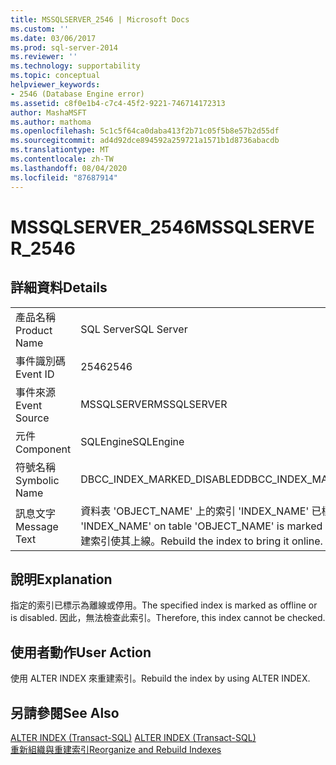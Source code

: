 ```yaml
---
title: MSSQLSERVER_2546 | Microsoft Docs
ms.custom: ''
ms.date: 03/06/2017
ms.prod: sql-server-2014
ms.reviewer: ''
ms.technology: supportability
ms.topic: conceptual
helpviewer_keywords:
- 2546 (Database Engine error)
ms.assetid: c8f0e1b4-c7c4-45f2-9221-746714172313
author: MashaMSFT
ms.author: mathoma
ms.openlocfilehash: 5c1c5f64ca0daba413f2b71c05f5b8e57b2d55df
ms.sourcegitcommit: ad4d92dce894592a259721a1571b1d8736abacdb
ms.translationtype: MT
ms.contentlocale: zh-TW
ms.lasthandoff: 08/04/2020
ms.locfileid: "87687914"
---
```

# <a name="mssqlserver_2546"></a><span data-ttu-id="20ba6-102">MSSQLSERVER_2546</span><span class="sxs-lookup"><span data-stu-id="20ba6-102">MSSQLSERVER_2546</span></span>
    
## <a name="details"></a><span data-ttu-id="20ba6-103">詳細資料</span><span class="sxs-lookup"><span data-stu-id="20ba6-103">Details</span></span>  
  
|||  
|-|-|  
|<span data-ttu-id="20ba6-104">產品名稱</span><span class="sxs-lookup"><span data-stu-id="20ba6-104">Product Name</span></span>|<span data-ttu-id="20ba6-105">SQL Server</span><span class="sxs-lookup"><span data-stu-id="20ba6-105">SQL Server</span></span>|  
|<span data-ttu-id="20ba6-106">事件識別碼</span><span class="sxs-lookup"><span data-stu-id="20ba6-106">Event ID</span></span>|<span data-ttu-id="20ba6-107">2546</span><span class="sxs-lookup"><span data-stu-id="20ba6-107">2546</span></span>|  
|<span data-ttu-id="20ba6-108">事件來源</span><span class="sxs-lookup"><span data-stu-id="20ba6-108">Event Source</span></span>|<span data-ttu-id="20ba6-109">MSSQLSERVER</span><span class="sxs-lookup"><span data-stu-id="20ba6-109">MSSQLSERVER</span></span>|  
|<span data-ttu-id="20ba6-110">元件</span><span class="sxs-lookup"><span data-stu-id="20ba6-110">Component</span></span>|<span data-ttu-id="20ba6-111">SQLEngine</span><span class="sxs-lookup"><span data-stu-id="20ba6-111">SQLEngine</span></span>|  
|<span data-ttu-id="20ba6-112">符號名稱</span><span class="sxs-lookup"><span data-stu-id="20ba6-112">Symbolic Name</span></span>|<span data-ttu-id="20ba6-113">DBCC_INDEX_MARKED_DISABLED</span><span class="sxs-lookup"><span data-stu-id="20ba6-113">DBCC_INDEX_MARKED_DISABLED</span></span>|  
|<span data-ttu-id="20ba6-114">訊息文字</span><span class="sxs-lookup"><span data-stu-id="20ba6-114">Message Text</span></span>|<span data-ttu-id="20ba6-115">資料表 'OBJECT_NAME' 上的索引 'INDEX_NAME' 已標示為停用。</span><span class="sxs-lookup"><span data-stu-id="20ba6-115">Index 'INDEX_NAME' on table 'OBJECT_NAME' is marked as disabled.</span></span> <span data-ttu-id="20ba6-116">請重建索引使其上線。</span><span class="sxs-lookup"><span data-stu-id="20ba6-116">Rebuild the index to bring it online.</span></span>|  
  
## <a name="explanation"></a><span data-ttu-id="20ba6-117">說明</span><span class="sxs-lookup"><span data-stu-id="20ba6-117">Explanation</span></span>  
 <span data-ttu-id="20ba6-118">指定的索引已標示為離線或停用。</span><span class="sxs-lookup"><span data-stu-id="20ba6-118">The specified index is marked as offline or is disabled.</span></span> <span data-ttu-id="20ba6-119">因此，無法檢查此索引。</span><span class="sxs-lookup"><span data-stu-id="20ba6-119">Therefore, this index cannot be checked.</span></span>  
  
## <a name="user-action"></a><span data-ttu-id="20ba6-120">使用者動作</span><span class="sxs-lookup"><span data-stu-id="20ba6-120">User Action</span></span>  
 <span data-ttu-id="20ba6-121">使用 ALTER INDEX 來重建索引。</span><span class="sxs-lookup"><span data-stu-id="20ba6-121">Rebuild the index by using ALTER INDEX.</span></span>  
  
## <a name="see-also"></a><span data-ttu-id="20ba6-122">另請參閱</span><span class="sxs-lookup"><span data-stu-id="20ba6-122">See Also</span></span>  
 <span data-ttu-id="20ba6-123">[ALTER INDEX &#40;Transact-SQL&#41;](/sql/t-sql/statements/alter-index-transact-sql) </span><span class="sxs-lookup"><span data-stu-id="20ba6-123">[ALTER INDEX &#40;Transact-SQL&#41;](/sql/t-sql/statements/alter-index-transact-sql) </span></span>  
 [<span data-ttu-id="20ba6-124">重新組織與重建索引</span><span class="sxs-lookup"><span data-stu-id="20ba6-124">Reorganize and Rebuild Indexes</span></span>](../indexes/indexes.md)  
  
  
